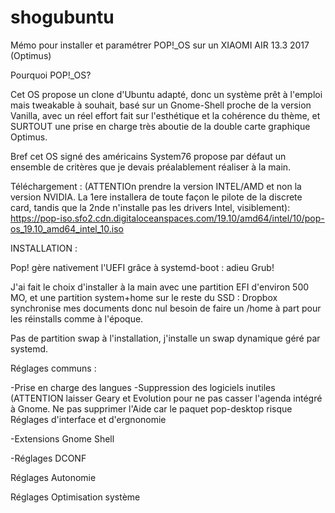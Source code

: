 # shogubuntu
Mémo pour installer et paramétrer POP!_OS sur un XIAOMI AIR 13.3 2017 (Optimus)


Pourquoi POP!_OS?

Cet OS propose un clone d'Ubuntu adapté, donc un système prêt à l'emploi mais tweakable à souhait, basé sur un Gnome-Shell proche de la version Vanilla, avec un réel effort fait sur l'esthétique et la cohérence du thème, et SURTOUT une prise en charge très aboutie de la double carte graphique Optimus.

Bref cet OS signé des américains System76 propose par défaut un ensemble de critères que je devais préalablement réaliser à la main.

Téléchargement : (ATTENTIOn prendre la version INTEL/AMD et non la version NVIDIA. La 1ere installera de toute façon le pilote de la discrete card, tandis que la 2nde n'installe pas les drivers Intel, visiblement): 
https://pop-iso.sfo2.cdn.digitaloceanspaces.com/19.10/amd64/intel/10/pop-os_19.10_amd64_intel_10.iso


INSTALLATION :

Pop! gère nativement l'UEFI grâce à systemd-boot : adieu Grub!

J'ai fait le choix d'installer à la main avec une partition EFI d'environ 500 MO, et une partition system+home sur le reste du SSD : Dropbox synchronise mes documents donc nul besoin de faire un /home à part pour les réinstalls comme à l'époque.

Pas de partition swap à l'installation, j'installe un swap dynamique géré par systemd.



Réglages communs : 

-Prise en charge des langues
-Suppression des logiciels inutiles (ATTENTION laisser Geary et Evolution pour ne pas casser l'agenda intégré à Gnome. Ne pas supprimer l'Aide car le paquet pop-desktop risque 
Réglages d'interface et d'ergnonomie 

-Extensions Gnome Shell

-Réglages DCONF



Réglages Autonomie

Réglages Optimisation système


